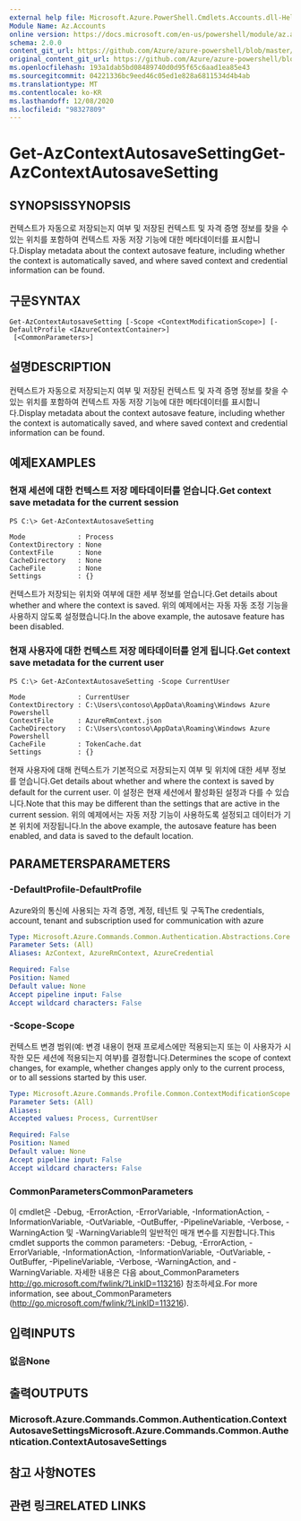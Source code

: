 ```yaml
---
external help file: Microsoft.Azure.PowerShell.Cmdlets.Accounts.dll-Help.xml
Module Name: Az.Accounts
online version: https://docs.microsoft.com/en-us/powershell/module/az.accounts/get-azcontextautosavesetting
schema: 2.0.0
content_git_url: https://github.com/Azure/azure-powershell/blob/master/src/Accounts/Accounts/help/Get-AzContextAutosaveSetting.md
original_content_git_url: https://github.com/Azure/azure-powershell/blob/master/src/Accounts/Accounts/help/Get-AzContextAutosaveSetting.md
ms.openlocfilehash: 193a1dab5bd08489740d0d95f65c6aad1ea85e43
ms.sourcegitcommit: 04221336bc9eed46c05ed1e828a6811534d4b4ab
ms.translationtype: MT
ms.contentlocale: ko-KR
ms.lasthandoff: 12/08/2020
ms.locfileid: "98327809"
---
```

# <span data-ttu-id="ce376-101">Get-AzContextAutosaveSetting</span><span class="sxs-lookup"><span data-stu-id="ce376-101">Get-AzContextAutosaveSetting</span></span>

## <span data-ttu-id="ce376-102">SYNOPSIS</span><span class="sxs-lookup"><span data-stu-id="ce376-102">SYNOPSIS</span></span>
<span data-ttu-id="ce376-103">컨텍스트가 자동으로 저장되는지 여부 및 저장된 컨텍스트 및 자격 증명 정보를 찾을 수 있는 위치를 포함하여 컨텍스트 자동 저장 기능에 대한 메타데이터를 표시합니다.</span><span class="sxs-lookup"><span data-stu-id="ce376-103">Display metadata about the context autosave feature, including whether the context is automatically saved, and where saved context and credential information can be found.</span></span>

## <span data-ttu-id="ce376-104">구문</span><span class="sxs-lookup"><span data-stu-id="ce376-104">SYNTAX</span></span>

```
Get-AzContextAutosaveSetting [-Scope <ContextModificationScope>] [-DefaultProfile <IAzureContextContainer>]
 [<CommonParameters>]
```

## <span data-ttu-id="ce376-105">설명</span><span class="sxs-lookup"><span data-stu-id="ce376-105">DESCRIPTION</span></span>
<span data-ttu-id="ce376-106">컨텍스트가 자동으로 저장되는지 여부 및 저장된 컨텍스트 및 자격 증명 정보를 찾을 수 있는 위치를 포함하여 컨텍스트 자동 저장 기능에 대한 메타데이터를 표시합니다.</span><span class="sxs-lookup"><span data-stu-id="ce376-106">Display metadata about the context autosave feature, including whether the context is automatically saved, and where saved context and credential information can be found.</span></span>

## <span data-ttu-id="ce376-107">예제</span><span class="sxs-lookup"><span data-stu-id="ce376-107">EXAMPLES</span></span>

### <span data-ttu-id="ce376-108">현재 세션에 대한 컨텍스트 저장 메타데이터를 얻습니다.</span><span class="sxs-lookup"><span data-stu-id="ce376-108">Get context save metadata for the current session</span></span>
```
PS C:\> Get-AzContextAutosaveSetting

Mode             : Process
ContextDirectory : None
ContextFile      : None
CacheDirectory   : None
CacheFile        : None
Settings         : {}
```

<span data-ttu-id="ce376-109">컨텍스트가 저장되는 위치와 여부에 대한 세부 정보를 얻습니다.</span><span class="sxs-lookup"><span data-stu-id="ce376-109">Get details about whether and where the context is saved.</span></span>  <span data-ttu-id="ce376-110">위의 예제에서는 자동 자동 조정 기능을 사용하지 않도록 설정했습니다.</span><span class="sxs-lookup"><span data-stu-id="ce376-110">In the above example, the autosave feature has been disabled.</span></span>

### <span data-ttu-id="ce376-111">현재 사용자에 대한 컨텍스트 저장 메타데이터를 얻게 됩니다.</span><span class="sxs-lookup"><span data-stu-id="ce376-111">Get context save metadata for the current user</span></span>
```
PS C:\> Get-AzContextAutosaveSetting -Scope CurrentUser

Mode             : CurrentUser
ContextDirectory : C:\Users\contoso\AppData\Roaming\Windows Azure Powershell
ContextFile      : AzureRmContext.json
CacheDirectory   : C:\Users\contoso\AppData\Roaming\Windows Azure Powershell
CacheFile        : TokenCache.dat
Settings         : {}
```

<span data-ttu-id="ce376-112">현재 사용자에 대해 컨텍스트가 기본적으로 저장되는지 여부 및 위치에 대한 세부 정보를 얻습니다.</span><span class="sxs-lookup"><span data-stu-id="ce376-112">Get details about whether and where the context is saved by default for the current user.</span></span>  <span data-ttu-id="ce376-113">이 설정은 현재 세션에서 활성화된 설정과 다를 수 있습니다.</span><span class="sxs-lookup"><span data-stu-id="ce376-113">Note that this may be different than the settings that are active in the current session.</span></span> <span data-ttu-id="ce376-114">위의 예제에서는 자동 저장 기능이 사용하도록 설정되고 데이터가 기본 위치에 저장됩니다.</span><span class="sxs-lookup"><span data-stu-id="ce376-114">In the above example, the autosave feature has been enabled, and data is saved to the default location.</span></span>

## <span data-ttu-id="ce376-115">PARAMETERS</span><span class="sxs-lookup"><span data-stu-id="ce376-115">PARAMETERS</span></span>

### <span data-ttu-id="ce376-116">-DefaultProfile</span><span class="sxs-lookup"><span data-stu-id="ce376-116">-DefaultProfile</span></span>
<span data-ttu-id="ce376-117">Azure와의 통신에 사용되는 자격 증명, 계정, 테넌트 및 구독</span><span class="sxs-lookup"><span data-stu-id="ce376-117">The credentials, account, tenant and subscription used for communication with azure</span></span>

```yaml
Type: Microsoft.Azure.Commands.Common.Authentication.Abstractions.Core.IAzureContextContainer
Parameter Sets: (All)
Aliases: AzContext, AzureRmContext, AzureCredential

Required: False
Position: Named
Default value: None
Accept pipeline input: False
Accept wildcard characters: False
```

### <span data-ttu-id="ce376-118">-Scope</span><span class="sxs-lookup"><span data-stu-id="ce376-118">-Scope</span></span>
<span data-ttu-id="ce376-119">컨텍스트 변경 범위(예: 변경 내용이 현재 프로세스에만 적용되는지 또는 이 사용자가 시작한 모든 세션에 적용되는지 여부)를 결정합니다.</span><span class="sxs-lookup"><span data-stu-id="ce376-119">Determines the scope of context changes, for example, whether changes apply only to the current process, or to all sessions started by this user.</span></span>

```yaml
Type: Microsoft.Azure.Commands.Profile.Common.ContextModificationScope
Parameter Sets: (All)
Aliases:
Accepted values: Process, CurrentUser

Required: False
Position: Named
Default value: None
Accept pipeline input: False
Accept wildcard characters: False
```

### <span data-ttu-id="ce376-120">CommonParameters</span><span class="sxs-lookup"><span data-stu-id="ce376-120">CommonParameters</span></span>
<span data-ttu-id="ce376-121">이 cmdlet은 -Debug, -ErrorAction, -ErrorVariable, -InformationAction, -InformationVariable, -OutVariable, -OutBuffer, -PipelineVariable, -Verbose, -WarningAction 및 -WarningVariable의 일반적인 매개 변수를 지원합니다.</span><span class="sxs-lookup"><span data-stu-id="ce376-121">This cmdlet supports the common parameters: -Debug, -ErrorAction, -ErrorVariable, -InformationAction, -InformationVariable, -OutVariable, -OutBuffer, -PipelineVariable, -Verbose, -WarningAction, and -WarningVariable.</span></span> <span data-ttu-id="ce376-122">자세한 내용은 다음 about_CommonParameters http://go.microsoft.com/fwlink/?LinkID=113216) 참조하세요.</span><span class="sxs-lookup"><span data-stu-id="ce376-122">For more information, see about_CommonParameters (http://go.microsoft.com/fwlink/?LinkID=113216).</span></span>

## <span data-ttu-id="ce376-123">입력</span><span class="sxs-lookup"><span data-stu-id="ce376-123">INPUTS</span></span>

### <span data-ttu-id="ce376-124">없음</span><span class="sxs-lookup"><span data-stu-id="ce376-124">None</span></span>

## <span data-ttu-id="ce376-125">출력</span><span class="sxs-lookup"><span data-stu-id="ce376-125">OUTPUTS</span></span>

### <span data-ttu-id="ce376-126">Microsoft.Azure.Commands.Common.Authentication.ContextAutosaveSettings</span><span class="sxs-lookup"><span data-stu-id="ce376-126">Microsoft.Azure.Commands.Common.Authentication.ContextAutosaveSettings</span></span>

## <span data-ttu-id="ce376-127">참고 사항</span><span class="sxs-lookup"><span data-stu-id="ce376-127">NOTES</span></span>

## <span data-ttu-id="ce376-128">관련 링크</span><span class="sxs-lookup"><span data-stu-id="ce376-128">RELATED LINKS</span></span>

